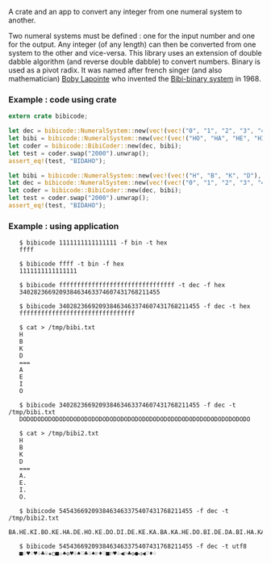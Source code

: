 
A crate and an app to convert any integer from one numeral system to another.

Two numeral systems must be defined : one for the input number and one for the output.
Any integer (of any length) can then be converted from one system to the other and vice-versa.
This library uses an extension of double dabble algorithm (and reverse double dabble) to convert numbers. Binary is used as a pivot radix.
It was named after french singer (and also mathematician) [Boby Lapointe](https://en.wikipedia.org/wiki/Boby_Lapointe) who invented the [Bibi-binary system](https://en.wikipedia.org/wiki/Bibi-binary) in 1968.

### Example : code using crate

```rust
extern crate bibicode;

let dec = bibicode::NumeralSystem::new(vec!(vec!("0", "1", "2", "3", "4", "5", "6", "7", "8", "9"))).unwrap();
let bibi = bibicode::NumeralSystem::new(vec!(vec!("HO", "HA", "HE", "HI", "BO", "BA", "BE", "BI", "KO", "KA", "KE", "KI", "DO", "DA", "DE", "DI"))).unwrap();
let coder = bibicode::BibiCoder::new(dec, bibi);
let test = coder.swap("2000").unwrap();
assert_eq!(test, "BIDAHO");

let bibi = bibicode::NumeralSystem::new(vec!(vec!("H", "B", "K", "D"), vec!("O", "A", "E", "I"))).unwrap();
let dec = bibicode::NumeralSystem::new(vec!(vec!("0", "1", "2", "3", "4", "5", "6", "7", "8", "9"))).unwrap();
let coder = bibicode::BibiCoder::new(dec, bibi);
let test = coder.swap("2000").unwrap();
assert_eq!(test, "BIDAHO");
```

### Example : using application

       $ bibicode 1111111111111111 -f bin -t hex
       ffff

       $ bibicode ffff -t bin -f hex
       1111111111111111

       $ bibicode ffffffffffffffffffffffffffffffff -t dec -f hex
       340282366920938463463374607431768211455

       $ bibicode 340282366920938463463374607431768211455 -f dec -t hex
       ffffffffffffffffffffffffffffffff

       $ cat > /tmp/bibi.txt
       H
       B
       K
       D
       ===
       A
       E
       I
       O

       $ bibicode 340282366920938463463374607431768211455 -f dec -t /tmp/bibi.txt
       DODODODODODODODODODODODODODODODODODODODODODODODODODODODODODODODO

       $ cat > /tmp/bibi2.txt
       H
       B
       K
       D
       ===
       A.
       E.
       I.
       O.

       $ bibicode 5454366920938463463375407431768211455 -f dec -t /tmp/bibi2.txt
       BA.HE.KI.BO.KE.HA.DE.HO.KE.DO.DI.DE.KE.KA.BA.KA.HE.DO.BI.DE.DA.BI.HA.KA.HO.DE.HE.DO.DO.DO.DO.

       $ bibicode 5454366920938463463375407431768211455 -f dec -t utf8
       ■♢♥♢♥♤♣♧★○■☆♠◇♥♧♠♡♣♤♠⚐♦♡■⚐♥♤◀⚐♣◇●◁◀♡♦♢



